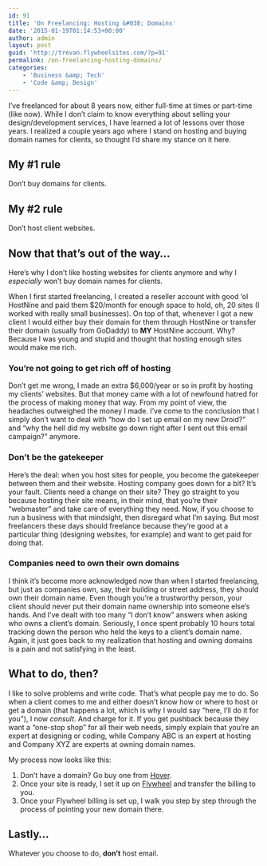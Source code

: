 ```yaml
---
id: 91
title: 'On Freelancing: Hosting &#038; Domains'
date: '2015-01-19T01:14:53+00:00'
author: admin
layout: post
guid: 'http://trevan.flywheelsites.com/?p=91'
permalink: /on-freelancing-hosting-domains/
categories:
    - 'Business &amp; Tech'
    - 'Code &amp; Design'
---
```


I’ve freelanced for about 8 years now, either full-time at times or part-time (like now). While I don’t claim to know everything about selling your design/development services, I have learned a lot of lessons over those years. I realized a couple years ago where I stand on hosting and buying domain names for clients, so thought I’d share my stance on it here.

## My #1 rule

Don’t buy domains for clients.

## My #2 rule

Don’t host client websites.

## Now that that’s out of the way…

Here’s why I don’t like hosting websites for clients anymore and why I *especially* won’t buy domain names for clients.

When I first started freelancing, I created a reseller account with good ‘ol HostNine and paid them $20/month for enough space to hold, oh, 20 sites (I worked with really small businesses). On top of that, whenever I got a new client I would either buy their domain for them through HostNine or transfer their domain (usually from GoDaddy) to **MY** HostNine account. Why? Because I was young and stupid and thought that hosting enough sites would make me rich.

### You’re not going to get rich off of hosting

Don’t get me wrong, I made an extra $6,000/year or so in profit by hosting my clients’ websites. But that money came with a lot of newfound hatred for the process of making money that way. From my point of view, the headaches outweighed the money I made. I’ve come to the conclusion that I simply don’t want to deal with “how do I set up email on my new Droid?” and “why the hell did my website go down right after I sent out this email campaign?” anymore.

### Don’t be the gatekeeper

Here’s the deal: when you host sites for people, you become the gatekeeper between them and their website. Hosting company goes down for a bit? It’s your fault. Clients need a change on their site? They go straight to you because hosting their site means, in their mind, that you’re their “webmaster” and take care of everything they need. Now, if you choose to run a business with that mindsight, then disregard what I’m saying. But most freelancers these days should freelance because they’re good at a particular thing (designing websites, for example) and want to get paid for doing that.

### Companies need to own their own domains

I think it’s become more acknowledged now than when I started freelancing, but just as companies own, say, their building or street address, they should own their domain name. Even though you’re a trustworthy person, your client should never put their domain name ownership into someone else’s hands. And I’ve dealt with too many “I don’t know” answers when asking who owns a client’s domain. Seriously, I once spent probably 10 hours total tracking down the person who held the keys to a client’s domain name. Again, it just goes back to my realization that hosting and owning domains is a pain and not satisfying in the least.

## What to do, then?

I like to solve problems and write code. That’s what people pay me to do. So when a client comes to me and either doesn’t know how or where to host or get a domain (that happens a lot, which is why I would say “here, I’ll do it for you”), I now *consult*. And charge for it. If you get pushback because they want a “one-stop shop” for all their web needs, simply explain that you’re an expert at designing or coding, while Company ABC is an expert at hosting and Company XYZ are experts at owning domain names.

My process now looks like this:

1. Don’t have a domain? Go buy one from [Hover](http://hover.com).
2. Once your site is ready, I set it up on [Flywheel](http://getflywheel.com) and transfer the billing to you.
3. Once your Flywheel billing is set up, I walk you step by step through the process of pointing your new domain there.

## Lastly…

Whatever you choose to do, **don’t** host email.